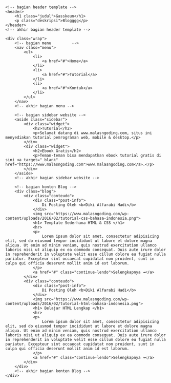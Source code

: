 # <!DOCTYPE html>
<html>
<head>
	<title>Maulana</title>
	<link rel="stylesheet" type="text/css" href="style.css">
</head>
<body>

	<!-- bagian header template -->
	<header>
		<h1 class="judul">Gasskeun</h1>
		<p class="deskripsi">Blogggg</p>
	</header>
	<!-- akhir bagian header template -->

	<div class="wrap">
		<!-- bagian menu		 -->
		<nav class="menu">
			<ul>
				<li>
					<a href="#">Home</a>
				</li>
				<li>
					<a href="#">Tutorial</a>
				</li>
				<li>
					<a href="#">Kontak</a>
				</li>
			</ul>
		</nav>
		<!-- akhir bagian menu -->

		<!-- bagian sidebar website -->
		<aside class="sidebar">
			<div class="widget">
				<h2>Tutorial</h2>
				<p>Selamat datang di www.malasngoding.com, situs ini menyediakan tutorial pemrograman web, mobile & desktop.</p>
			</div>
			<div class="widget">
				<h2>Ebook Gratis</h2>
				<p>Teman-teman bisa mendapatkan ebook tutorial gratis di sini <a target="_blank" href="https://www.malasngoding.com">www.malasngoding.com</a>.</p>
			</div>
		</aside>
		<!-- akhir bagian sidebar website -->

		<!-- bagian konten Blog -->
		<div class="blog">
			<div class="conteudo">
				<div class="post-info">
					Di Posting Oleh <b>Diki Alfarabi Hadi</b>
				</div>
				<img src="https://www.malasngoding.com/wp-content/uploads/2016/02/tutorial-css-bahasa-indonesia.png">
				<h1> Template Sederhana HTML & CSS </h1>
				<hr>
				<p>
					Lorem ipsum dolor sit amet, consectetur adipisicing elit, sed do eiusmod tempor incididunt ut labore et dolore magna aliqua. Ut enim ad minim veniam, quis nostrud exercitation ullamco laboris nisi ut aliquip ex ea commodo consequat. Duis aute irure dolor in reprehenderit in voluptate velit esse cillum dolore eu fugiat nulla pariatur. Excepteur sint occaecat cupidatat non proident, sunt in culpa qui officia deserunt mollit anim id est laborum.
				</p>				
				<a href="#" class="continue-lendo">Selengkapnya →</a>
			</div>
			<div class="conteudo">
				<div class="post-info">
					Di Posting Oleh <b>Diki Alfarabi Hadi</b>
				</div>
				<img src="https://www.malasngoding.com/wp-content/uploads/2016/02/tutorial-html-bahasa-indonesia.png">
				<h1> Belajar HTML Lengkap </h1>
				<hr>
				<p>
					Lorem ipsum dolor sit amet, consectetur adipisicing elit, sed do eiusmod tempor incididunt ut labore et dolore magna aliqua. Ut enim ad minim veniam, quis nostrud exercitation ullamco laboris nisi ut aliquip ex ea commodo consequat. Duis aute irure dolor in reprehenderit in voluptate velit esse cillum dolore eu fugiat nulla pariatur. Excepteur sint occaecat cupidatat non proident, sunt in culpa qui officia deserunt mollit anim id est laborum.
				</p>				
				<a href="#" class="continue-lendo">Selengkapnya →</a>
			</div>
		</div>
		<!-- akhir bagian konten Blog -->
	</div>

</body>
</html>
